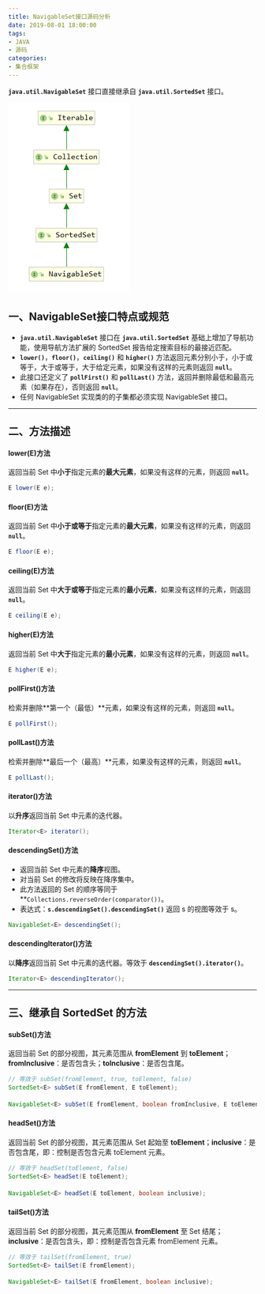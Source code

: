 ```yaml
---
title: NavigableSet接口源码分析
date: 2019-08-01 18:00:00
tags:
- JAVA
- 源码
categories:
- 集合框架
---
```


**`java.util.NavigableSet`** 接口直接继承自 **`java.util.SortedSet`** 接口。

![NavigableSet接口继承关系](NavigableSet-source-analysis/NavigableSet1.png "NavigableSet接口继承关系")

<!-- more -->

## 一、NavigableSet接口特点或规范

- **`java.util.NavigableSet`** 接口在 **`java.util.SortedSet`** 基础上增加了导航功能，使用导航方法扩展的 SortedSet 报告给定搜索目标的最接近匹配。
- **`lower()`**，**`floor()`**，**`ceiling()`** 和 **`higher()`** 方法返回元素分别小于，小于或等于，大于或等于，大于给定元素，如果没有这样的元素则返回 **`null`**。
- 此接口还定义了 **`pollFirst()`** 和 **`pollLast()`** 方法，返回并删除最低和最高元素（如果存在），否则返回 **`null`**。
- 任何 NavigableSet 实现类的的子集都必须实现 NavigableSet 接口。

---

## 二、方法描述

#### lower(E)方法

返回当前 Set 中**小于**指定元素的**最大元素**，如果没有这样的元素，则返回 **`null`**。
```java
E lower(E e);
```

#### floor(E)方法

返回当前 Set 中**小于或等于**指定元素的**最大元素**，如果没有这样的元素，则返回 **`null`**。
```java
E floor(E e);
```

#### ceiling(E)方法

返回当前 Set 中**大于或等于**指定元素的**最小元素**，如果没有这样的元素，则返回 **`null`**。
```java
E ceiling(E e);
```

#### higher(E)方法

返回当前 Set 中**大于**指定元素的**最小元素**，如果没有这样的元素，则返回 **`null`**。
```java
E higher(E e);
```

#### pollFirst()方法

检索并删除**第一个（最低）**元素，如果没有这样的元素，则返回 **`null`**。
```java
E pollFirst();
```

#### pollLast()方法

检索并删除**最后一个（最高）**元素，如果没有这样的元素，则返回 **`null`**。
```java
E pollLast();
```

#### iterator()方法

以**升序**返回当前 Set 中元素的迭代器。
```java
Iterator<E> iterator();
```

#### descendingSet()方法

- 返回当前 Set 中元素的**降序**视图。
- 对当前 Set 的修改将反映在降序集中。
- 此方法返回的 Set 的顺序等同于 **`Collections.reverseOrder(comparator())`。
- 表达式：**`s.descendingSet().descendingSet()`** 返回 s 的视图等效于 s。

```java
NavigableSet<E> descendingSet();
```

#### descendingIterator()方法

以**降序**返回当前 Set 中元素的迭代器。等效于 **`descendingSet().iterator()`**。
```java
Iterator<E> descendingIterator();
```

---

## 三、继承自 SortedSet 的方法

#### subSet()方法

返回当前 Set 的部分视图，其元素范围从 **fromElement** 到 **toElement**；**fromInclusive**：是否包含头；**toInclusive**：是否包含尾。
```java
// 等效于 subSet(fromElement, true, toElement, false)
SortedSet<E> subSet(E fromElement, E toElement);

NavigableSet<E> subSet(E fromElement, boolean fromInclusive, E toElement, boolean toInclusive);
```

#### headSet()方法

返回当前 Set 的部分视图，其元素范围从 Set 起始至 **toElement**；**inclusive**：是否包含尾，即：控制是否包含元素 toElement 元素。
```java
// 等效于 headSet(toElement, false)
SortedSet<E> headSet(E toElement);

NavigableSet<E> headSet(E toElement, boolean inclusive);
```

#### tailSet()方法

返回当前 Set 的部分视图，其元素范围从 **fromElement** 至 Set 结尾；**inclusive**：是否包含头，即：控制是否包含元素 fromElement 元素。
```java
// 等效于 tailSet(fromElement, true)
SortedSet<E> tailSet(E fromElement);

NavigableSet<E> tailSet(E fromElement, boolean inclusive);
```
